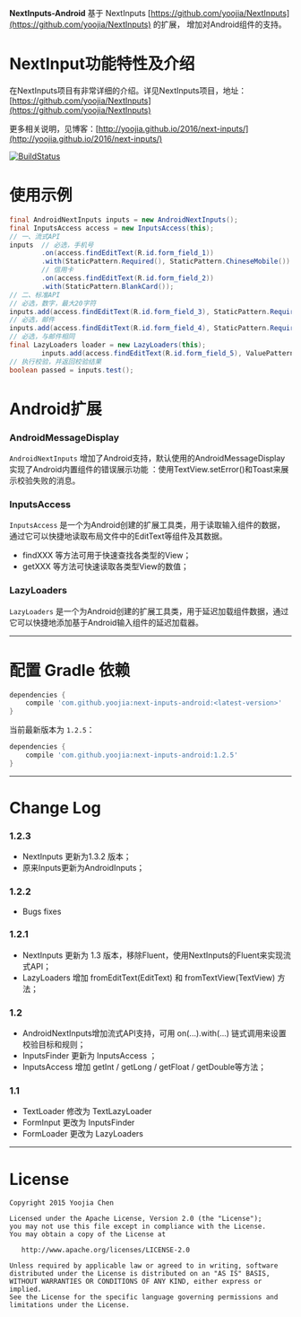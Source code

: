 
**NextInputs-Android** 基于 NextInputs [https://github.com/yoojia/NextInputs](https://github.com/yoojia/NextInputs) 的扩展，
增加对Android组件的支持。

# NextInput功能特性及介绍

在NextInputs项目有非常详细的介绍。详见NextInputs项目，地址：[https://github.com/yoojia/NextInputs](https://github.com/yoojia/NextInputs)

更多相关说明，见博客：[http://yoojia.github.io/2016/next-inputs/](http://yoojia.github.io/2016/next-inputs/)

[![BuildStatus](https://travis-ci.org/yoojia/NextInputs-Android.svg?branch=develop)](https://travis-ci.org/yoojia/NextInputs-Android)

# 使用示例

```java
final AndroidNextInputs inputs = new AndroidNextInputs();
final InputsAccess access = new InputsAccess(this);
// 一、流式API
inputs  // 必选，手机号
        .on(access.findEditText(R.id.form_field_1))
        .with(StaticPattern.Required(), StaticPattern.ChineseMobile())
        // 信用卡
        .on(access.findEditText(R.id.form_field_2))
        .with(StaticPattern.BlankCard());
// 二、标准API
// 必选，数字，最大20字符
inputs.add(access.findEditText(R.id.form_field_3), StaticPattern.Required(), StaticPattern.Digits(), ValuePattern.MaxLength(20));
// 必选，邮件
inputs.add(access.findEditText(R.id.form_field_4), StaticPattern.Required(), StaticPattern.Email());
// 必选，与邮件相同
final LazyLoaders loader = new LazyLoaders(this);
        inputs.add(access.findEditText(R.id.form_field_5), ValuePattern.Required(), ValuePattern.EqualsTo(loader.fromEditText(R.id.form_field_4)));
// 执行校验，并返回校验结果
boolean passed = inputs.test();

```

# Android扩展

### AndroidMessageDisplay

`AndroidNextInputs` 增加了Android支持，默认使用的AndroidMessageDisplay实现了Android内置组件的错误展示功能 ：使用TextView.setError()和Toast来展示校验失败的消息。

### InputsAccess

`InputsAccess` 是一个为Android创建的扩展工具类，用于读取输入组件的数据，通过它可以快捷地读取布局文件中的EditText等组件及其数据。

- findXXX 等方法可用于快速查找各类型的View；
- getXXX 等方法可快速读取各类型View的数值；

### LazyLoaders

`LazyLoaders` 是一个为Android创建的扩展工具类，用于延迟加载组件数据，通过它可以快捷地添加基于Android输入组件的延迟加载器。

----

# 配置 Gradle 依赖

```groovy
dependencies {
    compile 'com.github.yoojia:next-inputs-android:<latest-version>'
}
```

当前最新版本为 `1.2.5`：

```groovy
dependencies {
    compile 'com.github.yoojia:next-inputs-android:1.2.5'
}
```
----

# Change Log

### 1.2.3

- NextInputs 更新为1.3.2 版本；
- 原来Inputs更新为AndroidInputs；

### 1.2.2

- Bugs fixes

### 1.2.1

- NextInputs 更新为 1.3 版本，移除Fluent，使用NextInputs的Fluent来实现流式API；
- LazyLoaders 增加 fromEditText(EditText) 和 fromTextView(TextView) 方法；

### 1.2

- AndroidNextInputs增加流式API支持，可用 on(...).with(...) 链式调用来设置校验目标和规则；
- InputsFinder 更新为 InputsAccess ；
- InputsAccess 增加 getInt / getLong / getFloat / getDouble等方法；

### 1.1

- TextLoader 修改为 TextLazyLoader
- FormInput 更改为 InputsFinder
- FormLoader 更改为 LazyLoaders

----

# License

    Copyright 2015 Yoojia Chen

    Licensed under the Apache License, Version 2.0 (the "License");
    you may not use this file except in compliance with the License.
    You may obtain a copy of the License at

       http://www.apache.org/licenses/LICENSE-2.0

    Unless required by applicable law or agreed to in writing, software
    distributed under the License is distributed on an "AS IS" BASIS,
    WITHOUT WARRANTIES OR CONDITIONS OF ANY KIND, either express or implied.
    See the License for the specific language governing permissions and
    limitations under the License.


